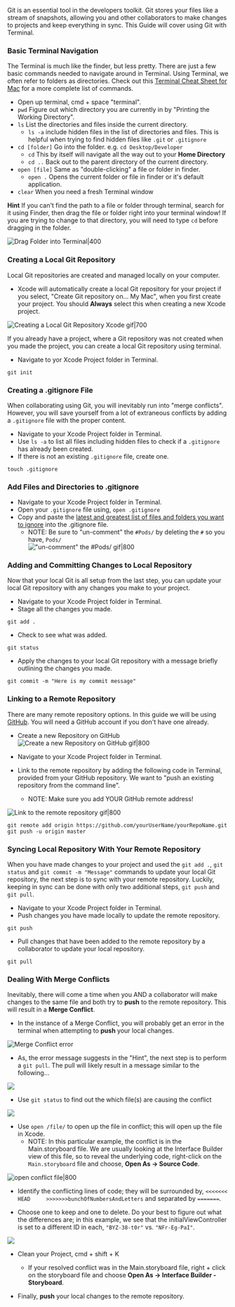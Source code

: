 Git is an essential tool in the developers toolkit. Git stores your files like a stream of snapshots, allowing you and other collaborators to make changes to projects and keep everything in sync. This Guide will cover using Git with Terminal.

### Basic Terminal Navigation
The Terminal is much like the finder, but less pretty. There are just a few basic commands needed to navigate around in Terminal. Using Terminal, we often refer to folders as directories. Check out this [Terminal Cheat Sheet for Mac](https://github.com/0nn0/terminal-mac-cheatsheet/wiki/Terminal-Cheatsheet-for-Mac-(-basics-)) for a more complete list of commands.
- Open up terminal, cmd + space "terminal".
- `pwd` Figure out which directory you are currently in by "Printing the Working Directory".
- `ls` List the directories and files inside the current directory.
   - `ls -a` include hidden files in the list of directories and files. This is helpful when trying to find hidden files like `.git` or `.gitignore` 
- `cd [folder]` Go into the folder. e.g. `cd Desktop/Developer`
   - `cd` This by itself will navigate all the way out to your **Home Directory** 
   - `cd ..` Back out to the parent directory of the current directory.
- `open [file]` Same as "double-clicking" a file or folder in finder.
   - `open .` Opens the current folder or file in finder or it's default application. 
- `clear` When you need a fresh Terminal window  
  
**Hint** If you can't find the path to a file or folder through terminal, search for it using Finder, then drag the file or folder right into your terminal window! If you are trying to change to that directory, you will need to type `cd` before dragging in the folder.  

![Drag Folder into Terminal|400](http://i.imgur.com/5V7YtYJ.gif)

### Creating a Local Git Repository
Local Git repositories are created and managed locally on your computer. 
- Xcode will automatically create a local Git repository for your project if you select, "Create Git repository on... My Mac", when you first create your project. You should **Always** select this when creating a new Xcode project.  
  
![Creating a Local Git Repository Xcode gif|700](http://i.imgur.com/aJhndKZ.png)  

If you already have a project, where a Git repository was not created when you made the project, you can create a local Git repository using terminal. 
- Navigate to yor Xcode Project folder in Terminal.

```
git init
```

### Creating a .gitignore File
When collaborating using Git, you will inevitably run into "merge conflicts". However, you will save yourself from a lot of extraneous conflicts by adding a `.gitignore` file with the proper content.
- Navigate to your Xcode Project folder in Terminal.
- Use `ls -a` to list all files including hidden files to check if a `.gitignore` has already been created.
- If there is not an existing `.gitignore` file, create one.

```
touch .gitignore
``` 

### Add Files and Directories to .gitignore
- Navigate to your Xcode Project folder in Terminal.
- Open your `.gitignore` file using, `open .gitignore`  
- Copy and paste the [latest and greatest list of files and folders you want to ignore](https://raw.githubusercontent.com/github/gitignore/master/Swift.gitignore) into the .gitignore file.
   - NOTE: Be sure to "un-comment" the `#Pods/` by deleting the `#` so you have, `Pods/`  
!["un-comment" the #Pods/ gif|800](http://i.imgur.com/JtOsEw2.gif)  
  
### Adding and Committing Changes to Local Repository
Now that your local Git is all setup from the last step, you can update your local Git repository with any changes you make to your project.
- Navigate to your Xcode Project folder in Terminal.
- Stage all the changes you made.

```
git add .
``` 

- Check to see what was added.

```
git status
```

- Apply the changes to your local Git repository with a message briefly outlining the changes you made.

```
git commit -m "Here is my commit message"
```

### Linking to a Remote Repository
There are many remote repository options. In this guide we will be using [GitHub](https://github.com/). You will need a GitHub account if you don't have one already.
- Create a new Repository on GitHub  
![Create a new Repository on GitHub gif|800](http://i.imgur.com/UmHxuhN.gif)  

- Navigate to your Xcode Project folder in Terminal.  
- Link to the remote repository by adding the following code in Terminal, provided from your GitHub repository. We want to "push an existing repository from the command line".
   - NOTE: Make sure you add YOUR GitHub remote address! 
  
![Link to the remote repository gif|800](http://i.imgur.com/48uur3D.gif)  

```
git remote add origin https://github.com/yourUserName/yourRepoName.git
git push -u origin master
```

### Syncing Local Repository With Your Remote Repository
When you have made changes to your project and used the `git add .`, `git status` and `git commit -m "Message"` commands to update your local Git repository, the next step is to sync with your remote repository. Luckily, keeping in sync can be done with only two additional steps, `git push` and `git pull`.  
  
- Navigate to your Xcode Project folder in Terminal.
- Push changes you have made locally to update the remote repository.

```
git push
```

- Pull changes that have been added to the remote repository by a collaborator to update your local repository.

```
git pull
```

### Dealing With Merge Conflicts
Inevitably, there will come a time when you AND a collaborator will make changes to the same file and both try to **push** to the remote repository. This will result in a **Merge Conflict**.
- In the instance of a Merge Conflict, you will probably get an error in the terminal when attempting to **push** your local changes.  

![Merge Conflict error](http://i.imgur.com/MKlXmot.png)  
  
- As, the error message suggests in the "Hint", the next step is to perform a `git pull`. The pull will likely result in a message similar to the following...  
  
![](http://i.imgur.com/ASA7nDE.png)

- Use `git status` to find out the which file(s) are causing the conflict  
  
![](http://i.imgur.com/KtjHswK.png)  
  
- Use `open /file/` to open up the file in conflict; this will open up the file in Xcode. 
   - NOTE: In this particular example, the conflict is in the Main.storyboard file. We are usually looking at the Interface Builder view of this file, so to reveal the underlying code, right-click on the `Main.storyboard` file and choose, **Open As -> Source Code**.  
  
![open conflict file|800](http://i.imgur.com/kVu9aIn.gif)  
  
- Identify the conflicting lines of code; they will be surrounded by, `<<<<<<< HEAD     >>>>>>>bunchOfNumbersAndLetters` and separated by `=======`. 

- Choose one to keep and one to delete. Do your best to figure out what the differences are; in this example, we see that the initialViewController is set to a different ID in each, `"BYZ-38-t0r"` vs. `"NFr-Eg-PaI"`.  
  
![](http://i.imgur.com/ZDIbTtk.gif)  

- Clean your Project, cmd + shift + K
   - If your resolved conflict was in the Main.storyboard file, right + click on the storyboard file and choose **Open As -> Interface Builder - Storyboard**.

- Finally, **push** your local changes to the remote repository.

  